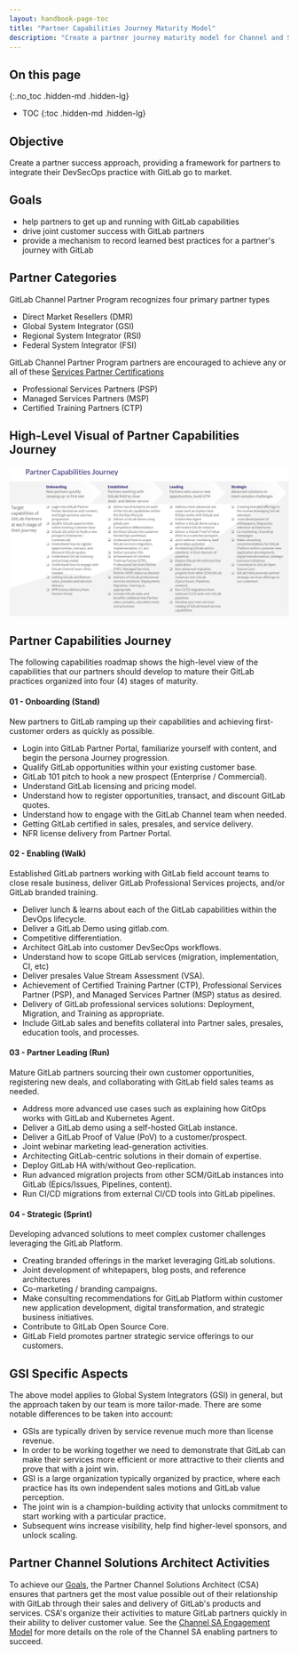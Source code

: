 ```yaml
---
layout: handbook-page-toc
title: "Partner Capabilities Journey Maturity Model"
description: "Create a partner journey maturity model for Channel and Systems Integrator partner"
---
```


## On this page
{:.no_toc .hidden-md .hidden-lg}

- TOC
{:toc .hidden-md .hidden-lg}

## Objective

Create a partner success approach, providing a framework for partners to integrate their DevSecOps practice with GitLab go to market.

## Goals

- help partners to get up and running with GitLab capabilities 
- drive joint customer success with GitLab partners
- provide a mechanism to record learned best practices for a partner's journey with GitLab
 
## Partner Categories

GitLab Channel Partner Program recognizes four primary partner types
- Direct Market Resellers (DMR)
- Global System Integrator (GSI)
- Regional System Integrator (RSI)
- Federal System Integrator (FSI)

GitLab Channel Partner Program partners are encouraged to achieve any or all of these [Services Partner Certifications](https://about.gitlab.com/handbook/resellers/services/)
- Professional Services Partners (PSP)
- Managed Services Partners (MSP)
- Certified Training Partners (CTP)

## High-Level Visual of Partner Capabilities Journey
![Partner Capabilities Journey](../images/partner-capabilities-journey_v3.png)

## Partner Capabilities Journey

The following capabilities roadmap shows the high-level view of the capabilities that our partners should develop to mature their GitLab practices organized into four (4) stages of maturity.

#### 01 - Onboarding (Stand)
New partners to GitLab ramping up their capabilities and achieving first-customer orders as quickly as possible.
- Login into GitLab Partner Portal, familiarize yourself with content, and begin the persona Journey progression.
- Qualify GitLab opportunities within your existing customer base.
- GitLab 101 pitch to hook a new prospect (Enterprise / Commercial).
- Understand GitLab licensing and pricing model.
- Understand how to register opportunities, transact, and discount GitLab quotes.
- Understand how to engage with the GitLab Channel team when needed.
- Getting GitLab certified in sales, presales, and service delivery.
- NFR license delivery from Partner Portal.


#### 02 - Enabling (Walk)
Established GitLab partners working with GitLab field account teams to close resale business, deliver GitLab Professional Services projects, and/or GitLab branded training.
- Deliver lunch & learns about each of the GitLab capabilities within the DevOps lifecycle.
- Deliver a GitLab Demo using gitlab.com.
- Competitive differentiation.
- Architect GitLab into customer DevSecOps workflows.
- Understand how to scope GitLab services (migration, implementation, CI, etc)
- Deliver presales Value Stream Assessment (VSA).
- Achievement of Certified Training Partner (CTP), Professional Services Partner (PSP), and Managed Services Partner (MSP) status as desired.
- Delivery of GitLab professional services solutions: Deployment, Migration, and Training as appropriate.
- Include GitLab sales and benefits collateral into Partner sales, presales, education tools, and processes.

#### 03 - Partner Leading (Run)
Mature GitLab partners sourcing their own customer opportunities, registering new deals, and collaborating with GitLab field sales teams as needed.
- Address more advanced use cases such as explaining how GitOps works with GitLab and Kubernetes Agent.
- Deliver a GitLab demo using a self-hosted GitLab instance.
- Deliver a GitLab Proof of Value (PoV) to a customer/prospect.
- Joint webinar marketing lead-generation activities.
- Architecting GitLab-centric solutions in their domain of expertise.
- Deploy GitLab HA with/without Geo-replication.
- Run advanced migration projects from other SCM/GitLab instances into GitLab (Epics/Issues, Pipelines, content).
- Run CI/CD migrations from external CI/CD tools into GitLab pipelines.

#### 04 - Strategic (Sprint)
Developing advanced solutions to meet complex customer challenges leveraging the GitLab Platform.
- Creating branded offerings in the market leveraging GitLab solutions.
- Joint development of whitepapers, blog posts, and reference architectures
- Co-marketing / branding campaigns.
- Make consulting recommendations for GitLab Platform within customer new application development, digital transformation, and strategic business initiatives.
- Contribute to GitLab Open Source Core.
- GitLab Field promotes partner strategic service offerings to our customers.

## GSI Specific Aspects

The above model applies to Global System Integrators (GSI) in general, but the approach taken by our team is more tailor-made. There are some notable differences to be taken into account:
- GSIs are typically driven by service revenue much more than license revenue.
- In order to be working together we need to demonstrate that GitLab can make their services more efficient or more attractive to their clients and prove that with a joint win.
- GSI is a large organization typically organized by practice, where each practice has its own independent sales motions and GitLab value perception.
- The joint win is a champion-building activity that unlocks commitment to start working with a particular practice.
- Subsequent wins increase visibility, help find higher-level sponsors, and unlock scaling.

## Partner Channel Solutions Architect Activities

To achieve our [Goals](https://gitlab.com/-/ide/project/gitlab-com/www-gitlab-com/tree/partner-journey-maturity-model/-/sites/handbook/source/handbook/customer-success/partners/vision/index.html#goals), the Partner Channel Solutions Architect (CSA) ensures that partners get the most value possible out of their relationship with GitLab through their sales and delivery of GitLab's products and services. CSA's organize their activities to mature GitLab partners quickly in their ability to deliver customer value. See the [Channel SA Engagement Model](https://about.gitlab.com/handbook/customer-success/solutions-architects/processes/channel/) for more details on the role of the Channel SA enabling partners to succeed.

